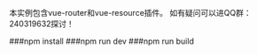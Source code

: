 本实例包含vue-router和vue-resource插件。 如有疑问可以进QQ群：240319632探讨！

###npm install
###npm run dev
###npm run build
